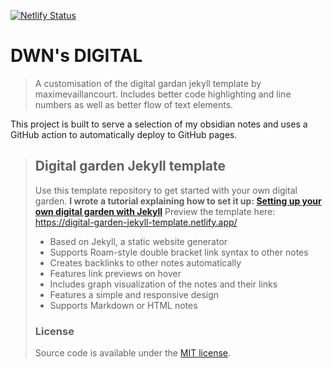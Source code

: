 [![Netlify Status](https://api.netlify.com/api/v1/badges/8cfa8785-8df8-4aad-ad35-8f1c790b8baf/deploy-status)](https://app.netlify.com/sites/digital-garden-jekyll-template/deploys)

# DWN's DIGITAL
> A customisation of the digital gardan jekyll template by maximevaillancourt. Includes better code highlighting and line numbers as well as better flow of text elements.

This project is built to serve a selection of my obsidian notes and uses a GitHub action to automatically deploy to GitHub pages.


> ## Digital garden Jekyll template
> Use this template repository to get started with your own digital garden.
> **I wrote a tutorial explaining how to set it up: [Setting up your own digital garden with Jekyll](https://maximevaillancourt.com/blog/setting-up-your-own-digital-garden-with-jekyll)**
> Preview the template here: https://digital-garden-jekyll-template.netlify.app/
> - Based on Jekyll, a static website generator
> - Supports Roam-style double bracket link syntax to other notes
> - Creates backlinks to other notes automatically
> - Features link previews on hover
> - Includes graph visualization of the notes and their links
> - Features a simple and responsive design
> - Supports Markdown or HTML notes
> ### License
> Source code is available under the [MIT license](LICENSE.md).
